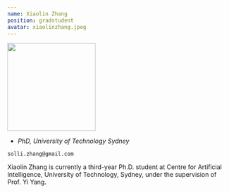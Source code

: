 ```yaml
---
name: Xiaolin Zhang
position: gradstudent
avatar: xiaolinzhang.jpeg
---
```


<img width="200" src="{{site.baseurl}}/images/people/{{page.avatar}}" data-action="zoom">

- _PhD, University of Technology Sydney_<br>
<!--- _Science coach. Collaborator. Transdisciplinary optimist._-->

<i class="fa fa-envelope-o"></i> `solli.zhang@gmail.com`

Xiaolin Zhang is currently a third-year Ph.D. student at Centre for Artificial Intelligence, University of Technology, Sydney, under the supervision of Prof. Yi Yang.
